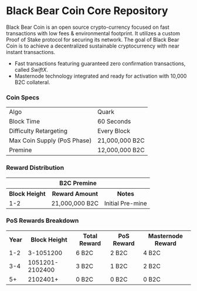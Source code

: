 Black Bear Coin Core Repository
=====================================

Black Bear Coin is an open source crypto-currency focused on fast transactions with low fees & environmental footprint.  It utilizes a custom Proof of Stake protocol for securing its network. The goal of Black Bear Coin is to achieve a decentralized sustainable cryptocurrency with near instant transactions.

- Fast transactions featuring guaranteed zero confirmation transactions, called _SwiftX_.
- Masternode technology integrated and ready for activation with 10,000 B2C collateral.

### Coin Specs
<table>
<tr><td>Algo</td><td>Quark</td></tr>
<tr><td>Block Time</td><td>60 Seconds</td></tr>
<tr><td>Difficulty Retargeting</td><td>Every Block</td></tr>
<tr><td>Max Coin Supply (PoS Phase)</td><td>21,000,000 B2C</td></tr>
<tr><td>Premine</td><td>12,000,000 B2C</td></tr>
</table>

### Reward Distribution

<table>
<th colspan=4>B2C Premine</th>
<tr><th>Block Height</th><th>Reward Amount</th><th>Notes</th></tr>
<tr><td>1-2</td><td>21,000,000 B2C</td><td>Initial Pre-mine</td></tr>
</table>

### PoS Rewards Breakdown

<table>
<th>Year</th><th>Block Height</th><th>Total Reward</th><th>PoS Reward</th><th>Masternode Reward</th>
<tr><td>1-2</td><td>3-1051200</td><td>6 B2C</td><td>2 B2C</td><td>4 B2C</td></tr>
<tr><td>3-4</td><td>1051201-2102400</td><td>3 B2C</td><td>1 B2C</td><td>2 B2C</td></tr>
<tr><td>5+</td><td>2102401+</td><td>0 B2C</td><td>0 B2C</td><td>0 B2C</td></tr>
</table>
